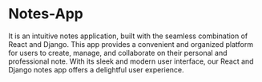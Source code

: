 # Notes-App
It is an intuitive notes application, built with the seamless combination of React and Django. This app provides a convenient and organized platform for users to create, manage, and collaborate on their personal and professional note. With its sleek and modern user interface, our React and Django notes app offers a delightful user experience.
